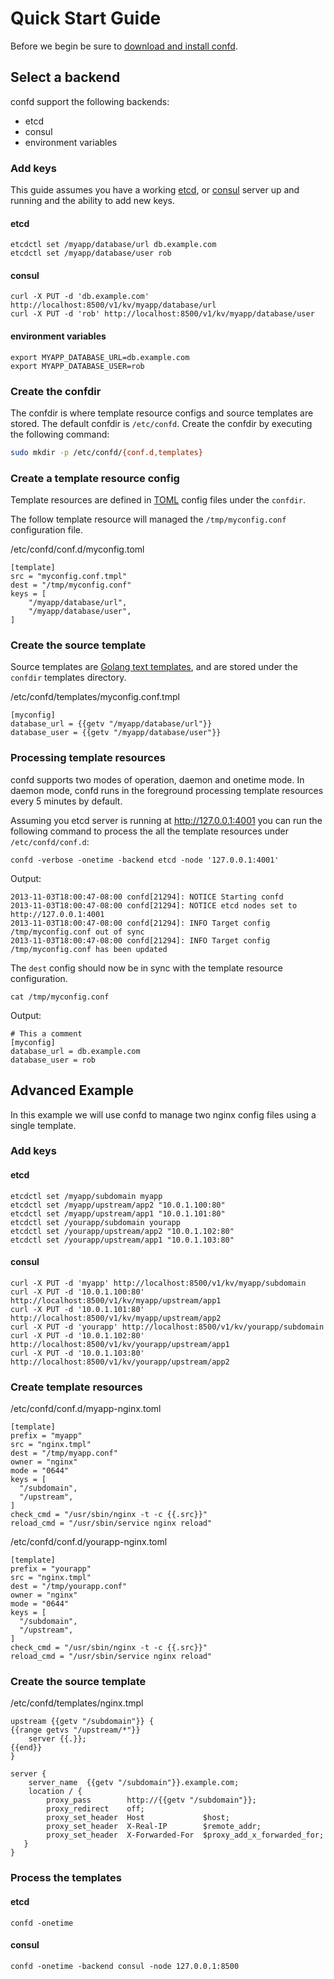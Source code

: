 # Quick Start Guide

Before we begin be sure to [download and install confd](installation.md). 

## Select a backend

confd support the following backends:

* etcd
* consul
* environment variables

### Add keys

This guide assumes you have a working [etcd](https://github.com/coreos/etcd#getting-started), or [consul](http://www.consul.io/intro/getting-started/install.html) server up and running and the ability to add new keys.

#### etcd

```
etcdctl set /myapp/database/url db.example.com
etcdctl set /myapp/database/user rob
```

#### consul

```
curl -X PUT -d 'db.example.com' http://localhost:8500/v1/kv/myapp/database/url
curl -X PUT -d 'rob' http://localhost:8500/v1/kv/myapp/database/user
```

#### environment variables

```
export MYAPP_DATABASE_URL=db.example.com
export MYAPP_DATABASE_USER=rob
```

### Create the confdir

The confdir is where template resource configs and source templates are stored. The default confdir is `/etc/confd`. Create the confdir by executing the following command:

```Bash
sudo mkdir -p /etc/confd/{conf.d,templates}
```

### Create a template resource config

Template resources are defined in [TOML](https://github.com/mojombo/toml) config files under the `confdir`.

The follow template resource will managed the `/tmp/myconfig.conf` configuration file.

/etc/confd/conf.d/myconfig.toml
```
[template]
src = "myconfig.conf.tmpl"
dest = "/tmp/myconfig.conf"
keys = [
    "/myapp/database/url",
    "/myapp/database/user",
]
```

### Create the source template

Source templates are [Golang text templates](http://golang.org/pkg/text/template/#pkg-overview), and are stored under the `confdir` templates directory.

/etc/confd/templates/myconfig.conf.tmpl
```
[myconfig]
database_url = {{getv "/myapp/database/url"}}
database_user = {{getv "/myapp/database/user"}}
```

### Processing template resources

confd supports two modes of operation, daemon and onetime mode. In daemon mode, confd runs in the foreground processing template resources every 5 minutes by default.

Assuming you etcd server is running at http://127.0.0.1:4001 you can run the following command to process the all the template resources under `/etc/confd/conf.d`:

```
confd -verbose -onetime -backend etcd -node '127.0.0.1:4001'
```
Output:
```
2013-11-03T18:00:47-08:00 confd[21294]: NOTICE Starting confd
2013-11-03T18:00:47-08:00 confd[21294]: NOTICE etcd nodes set to http://127.0.0.1:4001
2013-11-03T18:00:47-08:00 confd[21294]: INFO Target config /tmp/myconfig.conf out of sync
2013-11-03T18:00:47-08:00 confd[21294]: INFO Target config /tmp/myconfig.conf has been updated
```

The `dest` config should now be in sync with the template resource configuration.

```
cat /tmp/myconfig.conf
```

Output:
``` 
# This a comment
[myconfig]
database_url = db.example.com
database_user = rob
```

## Advanced Example

In this example we will use confd to manage two nginx config files using a single template. 

### Add keys

#### etcd

```
etcdctl set /myapp/subdomain myapp
etcdctl set /myapp/upstream/app2 "10.0.1.100:80"
etcdctl set /myapp/upstream/app1 "10.0.1.101:80"
etcdctl set /yourapp/subdomain yourapp
etcdctl set /yourapp/upstream/app2 "10.0.1.102:80"
etcdctl set /yourapp/upstream/app1 "10.0.1.103:80"
```

#### consul

```
curl -X PUT -d 'myapp' http://localhost:8500/v1/kv/myapp/subdomain
curl -X PUT -d '10.0.1.100:80' http://localhost:8500/v1/kv/myapp/upstream/app1
curl -X PUT -d '10.0.1.101:80' http://localhost:8500/v1/kv/myapp/upstream/app2
curl -X PUT -d 'yourapp' http://localhost:8500/v1/kv/yourapp/subdomain
curl -X PUT -d '10.0.1.102:80' http://localhost:8500/v1/kv/yourapp/upstream/app1
curl -X PUT -d '10.0.1.103:80' http://localhost:8500/v1/kv/yourapp/upstream/app2
```

### Create template resources

/etc/confd/conf.d/myapp-nginx.toml

```
[template]
prefix = "myapp"
src = "nginx.tmpl"
dest = "/tmp/myapp.conf"
owner = "nginx"
mode = "0644"
keys = [
  "/subdomain",
  "/upstream",
]
check_cmd = "/usr/sbin/nginx -t -c {{.src}}"
reload_cmd = "/usr/sbin/service nginx reload"
```

/etc/confd/conf.d/yourapp-nginx.toml

```
[template]
prefix = "yourapp"
src = "nginx.tmpl"
dest = "/tmp/yourapp.conf"
owner = "nginx"
mode = "0644"
keys = [
  "/subdomain",
  "/upstream",
]
check_cmd = "/usr/sbin/nginx -t -c {{.src}}"
reload_cmd = "/usr/sbin/service nginx reload"
```

### Create the source template

/etc/confd/templates/nginx.tmpl
```
upstream {{getv "/subdomain"}} {
{{range getvs "/upstream/*"}}
    server {{.}};
{{end}}
}

server {
    server_name  {{getv "/subdomain"}}.example.com;
    location / {
        proxy_pass        http://{{getv "/subdomain"}};
        proxy_redirect    off;
        proxy_set_header  Host             $host;
        proxy_set_header  X-Real-IP        $remote_addr;
        proxy_set_header  X-Forwarded-For  $proxy_add_x_forwarded_for;
   }
}
```

### Process the templates

#### etcd

```
confd -onetime
```

#### consul

```
confd -onetime -backend consul -node 127.0.0.1:8500
```
